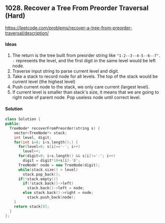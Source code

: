 ## 1028. Recover a Tree From Preorder Traversal (Hard)


https://leetcode.com/problems/recover-a-tree-from-preorder-traversal/description/


#### Ideas
1. The return is the tree built from preorder string like `"1-2--3--4-5--6--7"`. `-` represents the level, and the first digit in the same level would be left node.
2. Traverse input string to parse current level and digit. 
3. Take a stack to record node for all levels. The top of the stack would be current level (the highest level)
4. Push current node to the stack, we only care current (largest level).
5. If current level is smaller than stack's size, it means that we are going to right node of parent node. Pop useless node until correct level.

#### Solution
```C++
class Solution {
public:
  TreeNode* recoverFromPreorder(string s) {
    vector<TreeNode*> stack;
    int level, digit;
    for(int i=0; i<s.length();) {
      for(level=0; s[i]=='-'; i++)
        level++;
      for(digit=0; i<s.length() && s[i]!='-'; i++)
        digit = digit*10+s[i]-'0';
      TreeNode* node = new TreeNode(digit);
      while(stack.size() > level) 
        stack.pop_back();
      if(!stack.empty())
        if(!stack.back()->left) 
          stack.back()->left = node;
        else stack.back()->right = node;
          stack.push_back(node);
    }
    return stack[0];
  }
};
```